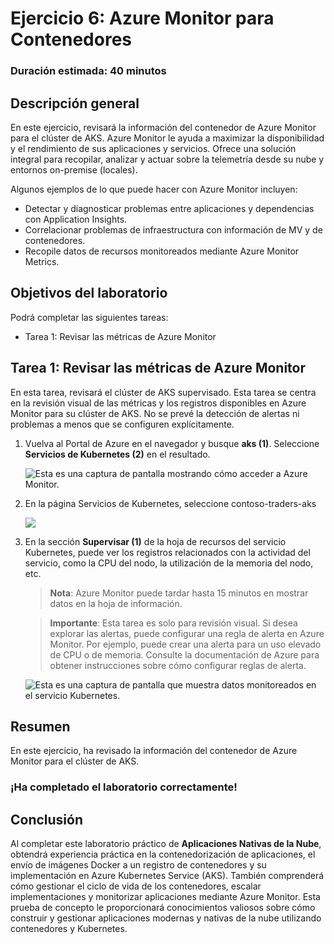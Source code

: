 # Ejercicio 6: Azure Monitor para Contenedores

### Duración estimada: 40 minutos

## Descripción general

En este ejercicio, revisará la información del contenedor de Azure Monitor para el clúster de AKS. Azure Monitor le ayuda a maximizar la disponibilidad y el rendimiento de sus aplicaciones y servicios. Ofrece una solución integral para recopilar, analizar y actuar sobre la telemetría desde su nube y entornos on-premise (locales).

Algunos ejemplos de lo que puede hacer con Azure Monitor incluyen:

- Detectar y diagnosticar problemas entre aplicaciones y dependencias con Application Insights.
- Correlacionar problemas de infraestructura con información de MV y de contenedores.
- Recopile datos de recursos monitoreados mediante Azure Monitor Metrics.

## Objetivos del laboratorio

Podrá completar las siguientes tareas:

- Tarea 1: Revisar las métricas de Azure Monitor  

## Tarea 1: Revisar las métricas de Azure Monitor

En esta tarea, revisará el clúster de AKS supervisado. Esta tarea se centra en la revisión visual de las métricas y los registros disponibles en Azure Monitor para su clúster de AKS. No se prevé la detección de alertas ni problemas a menos que se configuren explícitamente.

1. Vuelva al Portal de Azure en el navegador y busque **aks (1)**. Seleccione **Servicios de Kubernetes (2)** en el resultado.

   ![Esta es una captura de pantalla mostrando cómo acceder a Azure Monitor.](media/SE6T1S1.png "Accediendo a Azure Monitor")
     
1. En la página Servicios de Kubernetes, seleccione contoso-traders-aks<inject key="DeploymentID" enableCopy="false"/>

   ![](media/SE6T1S2.png)
   
1. En la sección **Supervisar (1)** de la hoja de recursos del servicio Kubernetes, puede ver los registros relacionados con la actividad del servicio, como la CPU del nodo, la utilización de la memoria del nodo, etc.

   > **Nota**: Azure Monitor puede tardar hasta 15 minutos en mostrar datos en la hoja de información.

   > **Importante**: Esta tarea es solo para revisión visual. Si desea explorar las alertas, puede configurar una regla de alerta en Azure Monitor. Por ejemplo, puede crear una alerta para un uso elevado de CPU o de memoria. Consulte la documentación de Azure para obtener instrucciones sobre cómo configurar reglas de alerta.

      ![Esta es una captura de pantalla que muestra datos monitoreados en el servicio Kubernetes.](media/SE6T1S3.png "Datos monitoreados del servicio Kubernetes")

## Resumen

En este ejercicio, ha revisado la información del contenedor de Azure Monitor para el clúster de AKS.

### ¡Ha completado el laboratorio correctamente!

## Conclusión

Al completar este laboratorio práctico de **Aplicaciones Nativas de la Nube**, obtendrá experiencia práctica en la contenedorización de aplicaciones, el envío de imágenes Docker a un registro de contenedores y su implementación en Azure Kubernetes Service (AKS). También comprenderá cómo gestionar el ciclo de vida de los contenedores, escalar implementaciones y monitorizar aplicaciones mediante Azure Monitor. Esta prueba de concepto le proporcionará conocimientos valiosos sobre cómo construir y gestionar aplicaciones modernas y nativas de la nube utilizando contenedores y Kubernetes.
